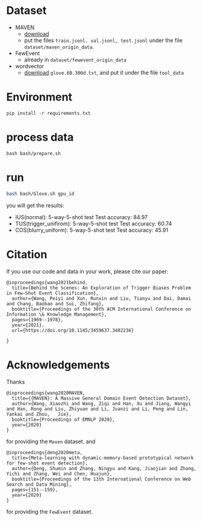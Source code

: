 # Dataset
- MAVEN
    - [download](https://drive.google.com/drive/folders/19Q0lqJE6A98OLnRqQVhbX3e6rG4BVGn8)
    - put the files `train.jsonl, val.jsonl, test.jsonl` under the file `dataset/maven_origin_data`.
- FewEvent
    - already in `dataset/fewevent_origin_data`
- wordvector
    - [download](https://apache-mxnet.s3.cn-north-1.amazonaws.com.cn/gluon/embeddings/glove/glove.6B.zip) `glove.6B.300d.txt`, and put it under the file `tool_data`

# Environment
```
pip install -r requirements.txt
```
# process data
```
bash bash/prepare.sh
```

# run
```bash
bash bash/Glove.sh gpu_id
```
you will get the results:
- IUS(normal): 5-way-5-shot test   Test accuracy: 84.97
- TUS(trigger_unifirom): 5-way-5-shot test   Test accuracy: 60.74
- COS(blurry_uniform): 5-way-5-shot test   Test accuracy: 45.91

# Citation
If you use our code and data in your work, please cite our paper:
```
@inproceedings{wang2021behind,
  title={Behind the Scenes: An Exploration of Trigger Biases Problem in Few-Shot Event Classification},
  author={Wang, Peiyi and Xun, Runxin and Liu, Tianyu and Dai, Damai and Chang, Baobao and Sui, Zhifang},
  booktitle={Proceedings of the 30th ACM International Conference on Information \& Knowledge Management},
  pages={1969--1978},
  year={2021},
  url={https://doi.org/10.1145/3459637.3482236}
 
}
```

# Acknowledgements
Thanks 
```
@inproceedings{wang2020MAVEN,
  title={{MAVEN}: A Massive General Domain Event Detection Dataset},
  author={Wang, Xiaozhi and Wang, Ziqi and Han, Xu and Jiang, Wangyi and Han, Rong and Liu, Zhiyuan and Li, Juanzi and Li, Peng and Lin, Yankai and Zhou,   Jie},
  booktitle={Proceedings of EMNLP 2020},
  year={2020}
}
```
for providing the `Maven` dataset.
and
```
@inproceedings{deng2020meta,
  title={Meta-learning with dynamic-memory-based prototypical network for few-shot event detection},
  author={Deng, Shumin and Zhang, Ningyu and Kang, Jiaojian and Zhang, Yichi and Zhang, Wei and Chen, Huajun},
  booktitle={Proceedings of the 13th International Conference on Web Search and Data Mining},
  pages={151--159},
  year={2020}
}
```
for providing the `FewEvent` dataset.


